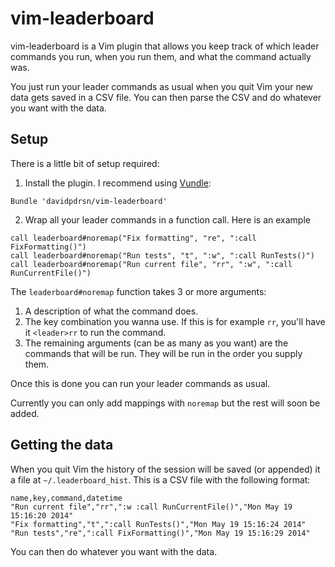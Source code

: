 vim-leaderboard
===============

vim-leaderboard is a Vim plugin that allows you keep track of which leader commands you run, when you run them, and what the command actually was.

You just run your leader commands as usual when you quit Vim your new data gets saved in a CSV file. You can then parse the CSV and do whatever you want with the data.

Setup
-----

There is a little bit of setup required:

1. Install the plugin. I recommend using [Vundle](https://github.com/gmarik/Vundle.vim):

  ```vim
  Bundle 'davidpdrsn/vim-leaderboard'
  ```

2. Wrap all your leader commands in a function call. Here is an example

  ```vim
  call leaderboard#noremap("Fix formatting", "re", ":call FixFormatting()")
  call leaderboard#noremap("Run tests", "t", ":w", ":call RunTests()")
  call leaderboard#noremap("Run current file", "rr", ":w", ":call RunCurrentFile()")
  ```

  The `leaderboard#noremap` function takes 3 or more arguments:

  1. A description of what the command does.
  2. The key combination you wanna use. If this is for example `rr`, you'll have it `<leader>rr` to run the command.
  3. The remaining arguments (can be as many as you want) are the commands that will be run. They will be run in the order you supply them.

Once this is done you can run your leader commands as usual.

Currently you can only add mappings with `noremap` but the rest will soon be added.

Getting the data
----------------

When you quit Vim the history of the session will be saved (or appended) it a file at `~/.leaderboard_hist`. This is a CSV file with the following format:

```csv
name,key,command,datetime
"Run current file","rr",":w :call RunCurrentFile()","Mon May 19 15:16:20 2014"
"Fix formatting","t",":call RunTests()","Mon May 19 15:16:24 2014"
"Run tests","re",":call FixFormatting()","Mon May 19 15:16:29 2014"
```

You can then do whatever you want with the data.
